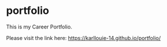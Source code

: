 # portfolio

This is my Career Portfolio.

Please visit the link here: https://karllouie-14.github.io/portfolio/
